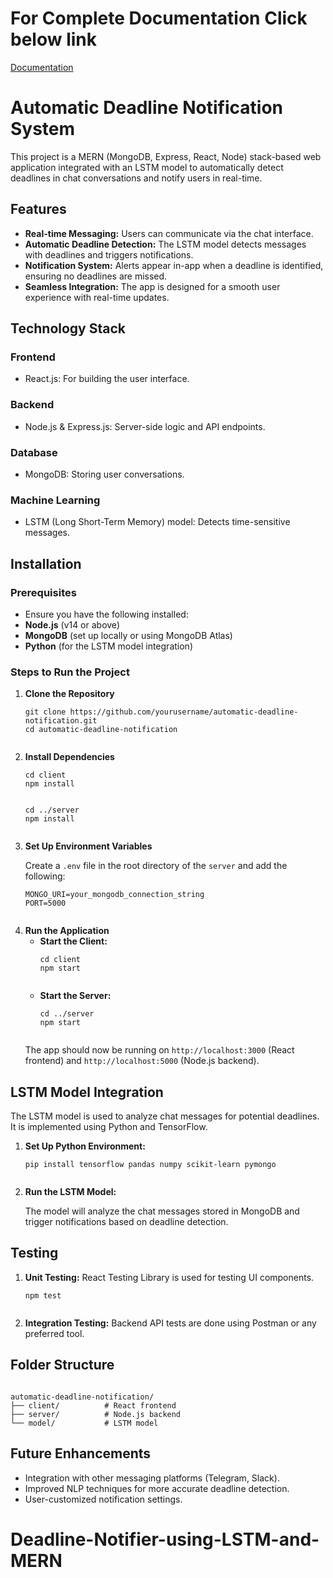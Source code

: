 <h1>For Complete Documentation Click below link</h1>
<a href="https://drive.google.com/file/d/1XqnWRWi0ZbXwuRfxRhf6q4wq5bK8Z7UO/view">Documentation</a>

<h1>Automatic Deadline Notification System</h1>

<p>This project is a MERN (MongoDB, Express, React, Node) stack-based web application integrated with an LSTM model to automatically detect deadlines in chat conversations and notify users in real-time.</p>

<h2>Features</h2>
<ul>
  <li><strong>Real-time Messaging:</strong> Users can communicate via the chat interface.</li>
  <li><strong>Automatic Deadline Detection:</strong> The LSTM model detects messages with deadlines and triggers notifications.</li>
  <li><strong>Notification System:</strong> Alerts appear in-app when a deadline is identified, ensuring no deadlines are missed.</li>
  <li><strong>Seamless Integration:</strong> The app is designed for a smooth user experience with real-time updates.</li>
</ul>

<h2>Technology Stack</h2>

<h3>Frontend</h3>
<ul>
  <li>React.js: For building the user interface.</li>
</ul>

<h3>Backend</h3>
<ul>
  <li>Node.js & Express.js: Server-side logic and API endpoints.</li>
</ul>

<h3>Database</h3>
<ul>
  <li>MongoDB: Storing user conversations.</li>
</ul>

<h3>Machine Learning</h3>
<ul>
  <li>LSTM (Long Short-Term Memory) model: Detects time-sensitive messages.</li>
</ul>

<h2>Installation</h2>

<h3>Prerequisites</h3>
<ul>
  <li>Ensure you have the following installed:</li>
  <li><strong>Node.js</strong> (v14 or above)</li>
  <li><strong>MongoDB</strong> (set up locally or using MongoDB Atlas)</li>
  <li><strong>Python</strong> (for the LSTM model integration)</li>
</ul>

<h3>Steps to Run the Project</h3>

<ol>
  <li><strong>Clone the Repository</strong>
    <pre><code>git clone https://github.com/yourusername/automatic-deadline-notification.git
cd automatic-deadline-notification
    </code></pre>
  </li>

  <li><strong>Install Dependencies</strong>
    <pre><code>cd client
npm install
    </code></pre>
    <pre><code>cd ../server
npm install
    </code></pre>
  </li>

  <li><strong>Set Up Environment Variables</strong>
    <p>Create a <code>.env</code> file in the root directory of the <code>server</code> and add the following:</p>
    <pre><code>MONGO_URI=your_mongodb_connection_string
PORT=5000
    </code></pre>
  </li>

  <li><strong>Run the Application</strong>
    <ul>
      <li><strong>Start the Client:</strong></li>
      <pre><code>cd client
npm start
      </code></pre>
      <li><strong>Start the Server:</strong></li>
      <pre><code>cd ../server
npm start
      </code></pre>
    </ul>
    <p>The app should now be running on <code>http://localhost:3000</code> (React frontend) and <code>http://localhost:5000</code> (Node.js backend).</p>
  </li>
</ol>

<h2>LSTM Model Integration</h2>
<p>The LSTM model is used to analyze chat messages for potential deadlines. It is implemented using Python and TensorFlow.</p>

<ol>
  <li><strong>Set Up Python Environment:</strong>
    <pre><code>pip install tensorflow pandas numpy scikit-learn pymongo
    </code></pre>
  </li>

  <li><strong>Run the LSTM Model:</strong>
    <p>The model will analyze the chat messages stored in MongoDB and trigger notifications based on deadline detection.</p>
  </li>
</ol>

<h2>Testing</h2>

<ol>
  <li><strong>Unit Testing:</strong> React Testing Library is used for testing UI components.
    <pre><code>npm test
    </code></pre>
  </li>

  <li><strong>Integration Testing:</strong> Backend API tests are done using Postman or any preferred tool.</li>
</ol>

<h2>Folder Structure</h2>

<pre><code>
automatic-deadline-notification/
├── client/          # React frontend
├── server/          # Node.js backend
└── model/           # LSTM model
</code></pre>

<h2>Future Enhancements</h2>
<ul>
  <li>Integration with other messaging platforms (Telegram, Slack).</li>
  <li>Improved NLP techniques for more accurate deadline detection.</li>
  <li>User-customized notification settings.</li>
</ul>

# Deadline-Notifier-using-LSTM-and-MERN
